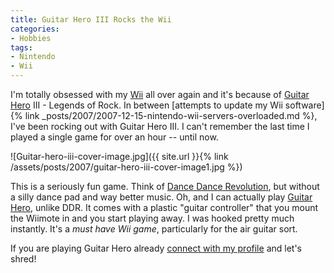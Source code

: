 ```yaml
---
title: Guitar Hero III Rocks the Wii
categories:
- Hobbies
tags:
- Nintendo
- Wii
---
```


I'm totally obsessed with my [Wii](http://wii.nintendo.com/) all over again and it's because of [Guitar Hero](http://www.guitarhero.com/) III - Legends of Rock. In between [attempts to update my Wii software]{% link _posts/2007/2007-12-15-nintendo-wii-servers-overloaded.md %}, I've been rocking out with Guitar Hero III. I can't remember the last time I played a single game for over an hour -- until now.

![Guitar-hero-iii-cover-image.jpg]({{ site.url }}{% link /assets/posts/2007/guitar-hero-iii-cover-image1.jpg %})

This is a seriously fun game. Think of [Dance Dance Revolution](http://en.wikipedia.org/wiki/Dance_Dance_Revolution), but without a silly dance pad and way better music. Oh, and I can actually play [Guitar Hero](http://en.wikipedia.org/wiki/Guitar_hero), unlike DDR. It comes with a plastic "guitar controller" that you mount the Wiimote in and you start playing away. I was hooked pretty much instantly. It's a _must have Wii game_, particularly for the air guitar sort.

If you are playing Guitar Hero already [connect with my profile](http://www.guitarhero.com/accounts/352472) and let's shred!
